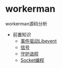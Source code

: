 # workerman
workerman源码分析

- 前置知识
    - [事件驱动Libevent](libevent)
    - [信号](signal)
    - [守护进程](daemon)
    - [Socket编程]()